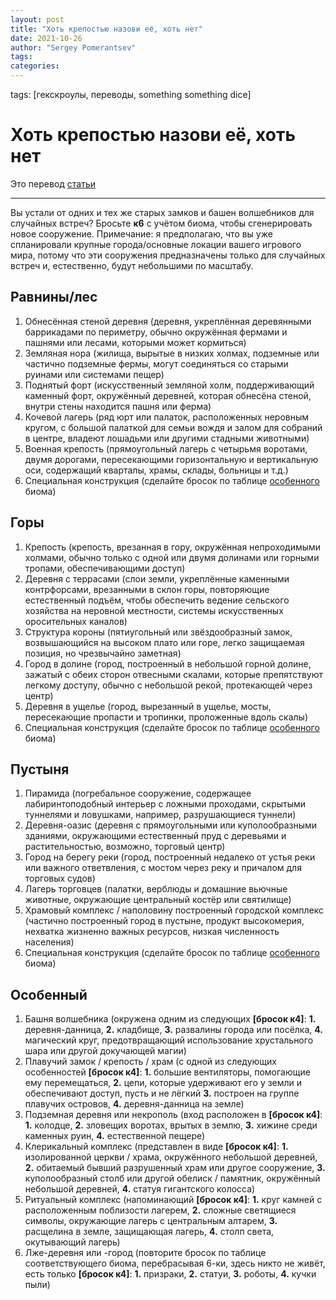```yaml
---
layout: post
title: "Хоть крепостью назови её, хоть нет"
date: 2021-10-26
author: "Sergey Pomerantsev"
tags:
categories:
---
```

tags: [гекскроулы, переводы, something something dice]

# Хоть крепостью назови её, хоть нет

Это перевод [статьи](https://somethingsomethingdice.wordpress.com/2021/10/25/strongholds-by-any-other-name/)

---

Вы устали от одних и тех же старых замков и башен волшебников для случайных встреч? Бросьте **к6** с учётом биома, чтобы сгенерировать новое сооружение. Примечание: я предполагаю, что вы уже спланировали крупные города/основные локации вашего игрового мира, потому что эти сооружения предназначены только для случайных встреч и, естественно, будут небольшими по масштабу.

## Равнины/лес

1. Обнесённая стеной деревня (деревня, укреплённая деревянными баррикадами по периметру, обычно окружённая фермами и пашнями или лесами, которыми может кормиться)
2. Земляная нора (жилища, вырытые в низких холмах, подземные или частично подземные фермы, могут соединяться со старыми руинами или системами пещер)
3. Поднятый форт (искусственный земляной холм, поддерживающий каменный форт, окружённый деревней, которая обнесёна стеной, внутри стены находится пашня или ферма)
4. Кочевой лагерь (ряд юрт или палаток, расположенных неровным кругом, с большой палаткой для семьи вождя и залом для собраний в центре, владеют лошадьми или другими стадными животными)
5. Военная крепость (прямоугольный лагерь с четырьмя воротами, двумя дорогами, пересекающими горизонтальную и вертикальную оси, содержащий кварталы, храмы, склады, больницы и т.д.)
6. Специальная конструкция (сделайте бросок по таблице [особенного](#особенный) биома)

## Горы

1. Крепость (крепость, врезанная в гору, окружённая непроходимыми холмами, обычно только с одной или двумя долинами или горными тропами, обеспечивающими доступ)
2. Деревня с террасами (слои земли, укреплённые каменными контрфорсами, врезанными в склон горы, повторяющие естественный подъём, чтобы обеспечить ведение сельского хозяйства на неровной местности, системы искусственных оросительных каналов)
3. Структура короны (пятиугольный или звёздообразный замок, возвышающийся на высоком плато или горе, легко защищаемая позиция, но чрезвычайно заметная)
4. Город в долине (город, построенный в небольшой горной долине, зажатый с обеих сторон отвесными скалами, которые препятствуют легкому доступу, обычно с небольшой рекой, протекающей через центр)
5. Деревня в ущелье (город, вырезанный в ущелье, мосты, пересекающие пропасти и тропинки, проложенные вдоль скалы)
6. Специальная конструкция (сделайте бросок по таблице [особенного](#особенный) биома)

## Пустыня

1. Пирамида (погребальное сооружение, содержащее лабиринтоподобный интерьер с ложными проходами, скрытыми туннелями и ловушками, например, разрушающиеся туннели)
2. Деревня-оазис (деревня с прямоугольными или куполообразными зданиями, окружающими естественный пруд с деревьями и растительностью, возможно, торговый центр)
3. Город на берегу реки (город, построенный недалеко от устья реки или важного ответвления, с мостом через реку и причалом для торговых судов)
4. Лагерь торговцев (палатки, верблюды и домашние вьючные животные, окружающие центральный костёр или святилище)
5. Храмовый комплекс / наполовину построенный городской комплекс (частично построенный город в пустыне, продукт высокомерия, нехватка жизненно важных ресурсов, низкая численность населения)
6. Специальная конструкция (сделайте бросок по таблице [особенного](#особенный) биома)

## Особенный

1. Башня волшебника (окружена одним из следующих **[бросок к4]**: **1.** деревня-данница, **2.** кладбище, **3.** развалины города или посёлка, **4.** магический круг, предотвращающий использование хрустального шара или другой докучающей магии)
2. Плавучий замок / крепость / храм (с одной из следующих особенностей **[бросок к4]**: **1.** большие вентиляторы, помогающие ему перемещаться, **2.** цепи, которые удерживают его у земли и обеспечивают доступ, пусть и не лёгкий **3.** построен на группе плавучих островов, **4.** деревня-данница на земле)
3. Подземная деревня или некрополь (вход расположен в **[бросок к4]**: **1.** колодце, **2.** зловещих воротах, врытых в землю, **3.** хижине среди каменных руин, **4.** естественной пещере)
4. Клерикальный комплекс (представлен в виде **[бросок к4]**: **1.** изолированной церкви / храма, окружённого небольшой деревней, **2.** обитаемый бывший разрушенный храм или другое сооружение, **3.** куполообразный столб или другой обелиск / памятник, окружённый небольшой деревней, **4.** статуя гигантского колосса)
5. Ритуальный комплекс (напоминающий **[бросок к4]**: **1.** круг камней с расположенным поблизости лагерем, **2.** сложные светящиеся символы, окружающие лагерь с центральным алтарем, **3.** расщелина в земле, защищающая лагерь, **4.** столп света, окутывающий лагерь)
6. Лже-деревня или -город (повторите бросок по таблице соответствующего биома, перебрасывая 6-ки, здесь никто не живёт, есть только **[бросок к4]**: **1.** призраки, **2.** статуи, **3.** роботы, **4.** кучки пыли)

